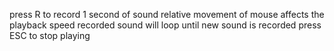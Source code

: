 press R to record 1 second of sound
relative movement of mouse affects the playback speed 
recorded sound will loop until new sound is recorded
press ESC to stop playing
